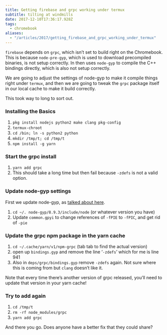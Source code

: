 ```yaml
---
title: Getting firebase and grpc working under termux
subtitle: tilting at windmills
date: 2017-12-10T17:36:17.928Z
tags:
  - chromebook
aliases:
  - "/articles/2017/getting_firebase_and_grpc_working_under_termux"
---
```


`firebase` depends on `grpc`, which isn’t set to build right on the Chromebook. This is because `node-pre-gyp`, which is used to download precompiled binaries, is not setup correctly. In then uses `node-gyp` to compile the C++ bindings directly, which is also not setup correctly.

We are going to adjust the settings of node-gyp to make it compile things right under `termux`, and then we are going to tweak the `grpc` package itself in our local cache to make it build correctly.

This took way to long to sort out.

### Installing the Basics

1. `pkg install nodejs python2 make clang pkg-config`
2. `termux-chroot`
3. `cd /bin; ln -s python2 python`
4. `mkdir /tmp/t; cd /tmp/t`
5. `npm install -g yarn`

### Start the grpc install

1. `yarn add grpc`
2. This should take a long time but then fail because `-zdefs` is not a valid option.

### Update node-gyp settings

First we update node-gyp, as [talked about here](http://blog.akehir.com/2017/05/building-node-sass-libsass-python.html).

1. `cd ~/. node-gyp/8.9.3/include/node` (or whatever version you have)
2. Update `common.gpyi` to change references of `-fPIE` to `-fPIC`, and get rid of `-pie`

### Update the grpc npm package in the yarn cache

1. `cd ~/.cache/yarn/v1/npm-grpc` (tab tab to find the actual version)
2. open up `bindings.gyp` and remove the line ‘`-zdefs`’ which for me is line 941
3. Also in `deps/grpc/bindings.gyp` remove `-zdefs` again. Not sure where this is coming from but `clang` doesn’t like it.

Note that every time there’s another version of grpc released, you’ll need to update that version in your yarn cache!

### Try to add again

1. `cd /tmp/t`
2. `rm -rf node_modules/grpc`
3. `yarn add grpc`

And there you go. Does anyone have a better fix that they could share?
